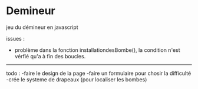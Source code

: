 # Demineur
jeu du démineur en javascript 

issues : 

- problème dans la fonction installationdesBombe(), la condition n'est vérfié qu'a à fin des boucles.

----------------------------------------------------------------------------------------------------

todo : 
-faire le design de la page 
-faire un formulaire pour chosir la difficulté 
-crée le systeme de drapeaux (pour localiser les bombes) 



